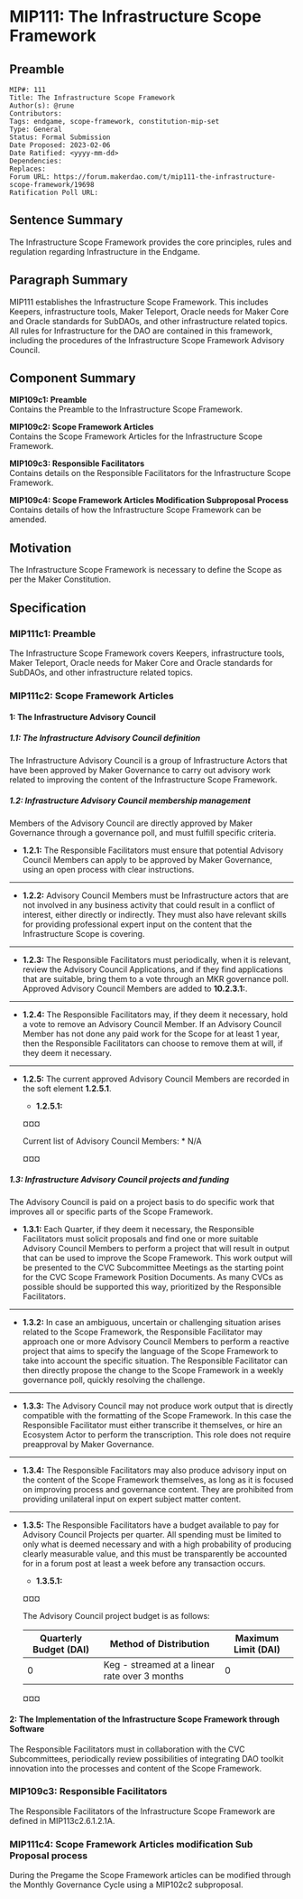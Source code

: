 # MIP111: The Infrastructure Scope Framework

## Preamble
```
MIP#: 111
Title: The Infrastructure Scope Framework
Author(s): @rune
Contributors:
Tags: endgame, scope-framework, constitution-mip-set
Type: General
Status: Formal Submission
Date Proposed: 2023-02-06
Date Ratified: <yyyy-mm-dd>
Dependencies:
Replaces:
Forum URL: https://forum.makerdao.com/t/mip111-the-infrastructure-scope-framework/19698
Ratification Poll URL:
```

## Sentence Summary

The Infrastructure Scope Framework provides the core principles, rules and regulation regarding Infrastructure in the Endgame.

## Paragraph Summary

MIP111 establishes the Infrastructure Scope Framework. This includes Keepers, infrastructure tools, Maker Teleport, Oracle needs for Maker Core and Oracle standards for SubDAOs, and other infrastructure related topics. All rules for Infrastructure for the DAO are contained in this framework, including the procedures of the Infrastructure Scope Framework Advisory Council.

## Component Summary

**MIP109c1: Preamble**  
Contains the Preamble to the Infrastructure Scope Framework.

**MIP109c2: Scope Framework Articles**  
Contains the Scope Framework Articles for the Infrastructure Scope Framework.

**MIP109c3: Responsible Facilitators**  
Contains details on the Responsible Facilitators for the Infrastructure Scope Framework.

**MIP109c4: Scope Framework Articles Modification Subproposal Process**  
Contains details of how the Infrastructure Scope Framework can be amended.

## Motivation

The Infrastructure Scope Framework is necessary to define the Scope as per the Maker Constitution.

## Specification

### MIP111c1: Preamble

The Infrastructure Scope Framework covers Keepers, infrastructure tools, Maker Teleport, Oracle needs for Maker Core and Oracle standards for SubDAOs, and other infrastructure related topics.

### MIP111c2: Scope Framework Articles

#### 1: The Infrastructure Advisory Council

##### 1.1: The Infrastructure Advisory Council definition
The Infrastructure Advisory Council is a group of Infrastructure Actors that have been approved by Maker Governance to carry out advisory work related to improving the content of the Infrastructure Scope Framework.

##### 1.2: Infrastructure Advisory Council membership management
Members of the Advisory Council are directly approved by Maker Governance through a governance poll, and must fulfill specific criteria.
* **1.2.1:** The Responsible Facilitators must ensure that potential Advisory Council Members can apply to be approved by Maker Governance, using an open process with clear instructions.
---
* **1.2.2:** Advisory Council Members must be Infrastructure actors that are not involved in any business activity that could result in a conflict of interest, either directly or indirectly. They must also have relevant skills for providing professional expert input on the content that the Infrastructure Scope is covering.
---
* **1.2.3:** The Responsible Facilitators must periodically, when it is relevant, review the Advisory Council Applications, and if they find applications that are suitable, bring them to a vote through an MKR governance poll. Approved Advisory Council Members are added to **10.2.3.1:**.
---
* **1.2.4:** The Responsible Facilitators may, if they deem it necessary, hold a vote to remove an Advisory Council Member. If an Advisory Council Member has not done any paid work for the Scope for at least 1 year, then the Responsible Facilitators can choose to remove them at will, if they deem it necessary.
---
* **1.2.5:** The current approved Advisory Council Members are recorded in the soft element **1.2.5.1**.
	* **1.2.5.1:**
	
    ¤¤¤

    Current list of Advisory Council Members:
      * N/A

    ¤¤¤

##### 1.3: Infrastructure Advisory Council projects and funding
The Advisory Council is paid on a project basis to do specific work that improves all or specific parts of the Scope Framework.
* **1.3.1:** Each Quarter, if they deem it necessary, the Responsible Facilitators must solicit proposals and find one or more suitable Advisory Council Members to perform a project that will result in output that can be used to improve the Scope Framework. This work output will be presented to the CVC Subcommittee Meetings as the starting point for the CVC Scope Framework Position Documents. As many CVCs as possible should be supported this way, prioritized by the Responsible Facilitators.
---
* **1.3.2:** In case an ambiguous, uncertain or challenging situation arises related to the Scope Framework, the Responsible Facilitator may approach one or more Advisory Council Members to perform a reactive project that aims to specify the language of the Scope Framework to take into account the specific situation. The Responsible Facilitator can then directly propose the change to the Scope Framework in a weekly governance poll, quickly resolving the challenge.
---
* **1.3.3:** The Advisory Council may not produce work output that is directly compatible with the formatting of the Scope Framework. In this case the Responsible Facilitator must either transcribe it themselves, or hire an Ecosystem Actor to perform the transcription. This role does not require preapproval by Maker Governance.
---
* **1.3.4:** The Responsible Facilitators may also produce advisory input on the content of the Scope Framework themselves, as long as it is focused on improving process and governance content. They are prohibited from providing unilateral input on expert subject matter content.
---
* **1.3.5:** The Responsible Facilitators have a budget available to pay for Advisory Council Projects per quarter. All spending must be limited to only what is deemed necessary and with a high probability of producing clearly measurable value, and this must be transparently be accounted for in a forum post at least a week before any transaction occurs.
	* **1.3.5.1:**
	
    ¤¤¤

    The Advisory Council project budget is as follows:

    | Quarterly Budget (DAI) | Method of Distribution | Maximum Limit (DAI) |
    |---|---|---|
    | 0 | Keg - streamed at a linear rate over 3 months | 0 |

    ¤¤¤

#### 2: The Implementation of the Infrastructure Scope Framework through Software
The Responsible Facilitators must in collaboration with the CVC Subcommittees, periodically review possibilities of integrating DAO toolkit innovation into the processes and content of the Scope Framework.

### MIP109c3: Responsible Facilitators

The Responsible Facilitators of the Infrastructure Scope Framework are defined in MIP113c2.6.1.2.1A.

### MIP111c4: Scope Framework Articles modification Sub Proposal process

During the Pregame the Scope Framework articles can be modified through the Monthly Governance Cycle using a MIP102c2 subproposal.
